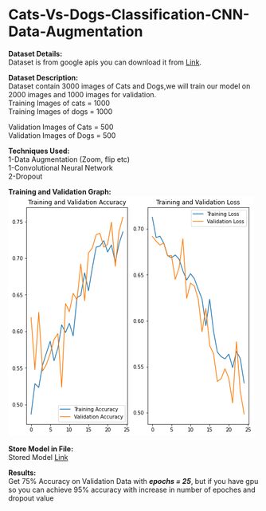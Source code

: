 # Cats-Vs-Dogs-Classification-CNN-Data-Augmentation
<b>Dataset Details:</b><Br>
Dataset is from google apis you can download it from <a href = "https://storage.googleapis.com/mledu-datasets/cats_and_dogs_filtered.zip">Link</a>.<br>

<b>Dataset Description:</b><br>
Dataset contain 3000 images of Cats and Dogs,we will train our model on 2000 images and 1000 images for validation.<br>
Training Images of cats = 1000<br>
Training Images of dogs = 1000<br>

Validation Images of Cats = 500<br>
Validation Images of Dogs = 500<br>

<b>Techniques Used:</b><br>
1-Data Augmentation (Zoom, flip etc)<br>
1-Convolutional Neural Network<br>
2-Dropout<br>

<b>Training and Validation Graph:</b><br>
<img src = "/Images/download.png"><br>

<b>Store Model in File:</b><br>
Stored Model <a href = "">Link</a><br>

<b>Results:</b><br>
Get 75% Accuracy on Validation Data with <b><i>epochs = 25</i></b>, but if you have gpu so you can achieve 95% accuracy with increase in number of epoches and dropout value<br>

